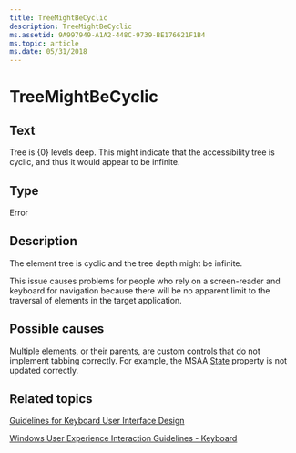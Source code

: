 ```yaml
---
title: TreeMightBeCyclic
description: TreeMightBeCyclic
ms.assetid: 9A997949-A1A2-448C-9739-BE176621F1B4
ms.topic: article
ms.date: 05/31/2018
---
```


# TreeMightBeCyclic

## Text

Tree is {0} levels deep. This might indicate that the accessibility tree is cyclic, and thus it would appear to be infinite.

## Type

Error

## Description

The element tree is cyclic and the tree depth might be infinite.

This issue causes problems for people who rely on a screen-reader and keyboard for navigation because there will be no apparent limit to the traversal of elements in the target application.

## Possible causes

Multiple elements, or their parents, are custom controls that do not implement tabbing correctly. For example, the MSAA [State](state-property.md) property is not updated correctly.

## Related topics

<dl> <dt>

[Guidelines for Keyboard User Interface Design](https://msdn.microsoft.com/library/ms971323(v=MSDN.10).aspx)
</dt> <dt>

[Windows User Experience Interaction Guidelines - Keyboard](https://go.microsoft.com/fwlink/p/?linkid=255237)
</dt> </dl>

 

 




